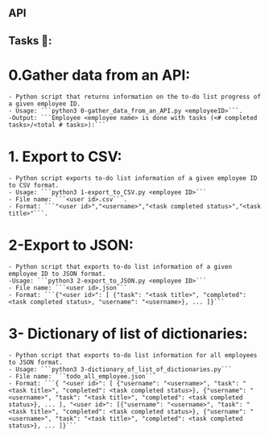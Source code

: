 ## API

## Tasks 📃:

# 0.Gather data from an API:
    - Python script that returns information on the to-do list progress of a given employee ID.
    - Usage: ```python3 0-gather_data_from_an_API.py <employeeID>```.
    -Output: ```Employee <employee name> is done with tasks (<# completed tasks>/<total # tasks>):```

# 1. Export to CSV:
    - Python script exports to-do list information of a given employee ID to CSV format.
    - Usage: ```python3 1-export_to_CSV.py <employee ID>```
    - File name: ```<user id>.csv```.
    - Format: ```"<user id>","<username>","<task completed status>","<task title>"```.

# 2-Export to JSON:
    - Python script that exports to-do list information of a given employee ID to JSON format.
    -Usage: ```python3 2-export_to_JSON.py <employee ID>```
    - File name: ```<user id>.json```
    - Format: ```{"<user id>": [ {"task": "<task title>", "completed": <task completed status>, "username": "<username>}, ... ]}```

# 3- Dictionary of list of dictionaries:
    - Python script that exports to-do list information for all employees to JSON format.
    - Usage: ```python3 3-dictionary_of_list_of_dictionaries.py```
    - File name: ```todo_all_employee.json```
    - Format: ```{ "<user id>": [ {"username": "<username>", "task": "<task title>", "completed": <task completed status>}, {"username": "<username>", "task": "<task title>", "completed": <task completed status>}, ... ], "<user id>": [{"username": "<username>", "task": "<task title>", "completed": <task completed status>}, {"username": "<username>", "task": "<task title>", "completed": <task completed status>}, ... ]}```
